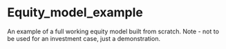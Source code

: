 # Equity_model_example
An example of a full working equity model built from scratch. Note - not to be used for an investment case, just a demonstration.
